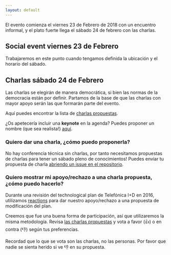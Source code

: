 ```yaml
---
layout: default
---
```


El evento comienza el viernes 23 de Febrero de 2018 con un encuentro informal, y el
plato fuerte llega el sábado 24 de febrero con las charlas.

## Social event viernes 23 de Febrero

Trabajaremos en este punto cuando tengamos definida la ubicación y el horario del sábado.

## Charlas sábado 24 de Febrero

Las charlas se elegirán de manera democrática, si bien las normas de la democracia
están por definir. Partamos de la base de que las charlas con mayor apoyo serán las
que formarán parte del evento.

Aquí puedes encontrar la lista de [charlas propuestas](https://github.com/tid-x/tid-x/issues?q=is%3Aopen+is%3Aissue+label%3Atalk).

¿Os apetecería incluir una **keynote** en la agenda? Puedes proponer un nombre (que sea realista!)
[aquí](https://github.com/tid-x/tid-x/issues/9).

### Quiero dar una charla, ¿cómo puedo proponerla?

No hay conferencia técnica sin charlas, por tanto necesitamos propuestas de charlas para
tener un sábado pleno de conocimientos! Puedes enviar tu propuesta de charla [abriendo
un issue en el repositorio](https://github.com/tid-x/tid-x/issues/new?labels=talk).

### Quiero mostrar mi apoyo/rechazo a una charla propuesta, ¿cómo puedo hacerlo?

Durante una revisión del technological plan de Telefónica I+D en 2016, utilizamos
[reactions](https://github.com/blog/2119-add-reactions-to-pull-requests-issues-and-comments)
para dar nuestro apoyo/rechazo a una propuesta de modificación del plan.

Creemos que fue una buena forma de participación, así que utilizaremos la misma
metodología. Revisa [las charlas propuestas](https://github.com/tid-x/tid-x/issues?q=is%3Aopen+is%3Aissue+label%3Atalk)
y vota a favor (👍) o en contra (👎) según tus preferencias.

Recordad que lo que se vota son las charlas, no las personas. Por favor que nadie
se sienta herido si ve 👎 en su propuesta.

